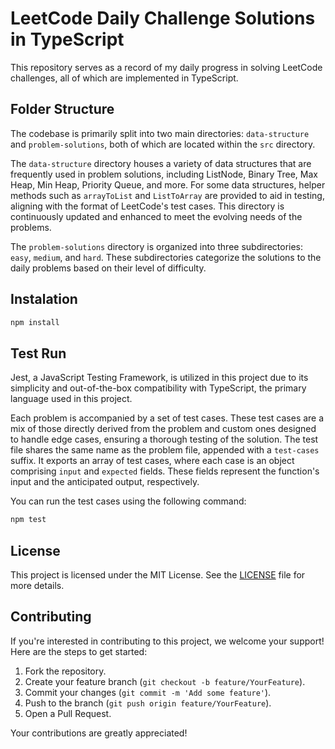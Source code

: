 # LeetCode Daily Challenge Solutions in TypeScript

This repository serves as a record of my daily progress in solving LeetCode challenges, all of which are implemented in TypeScript.

## Folder Structure

The codebase is primarily split into two main directories: `data-structure` and `problem-solutions`, both of which are located within the `src` directory.

The `data-structure` directory houses a variety of data structures that are frequently used in problem solutions, including ListNode, Binary Tree, Max Heap, Min Heap, Priority Queue, and more. For some data structures, helper methods such as `arrayToList` and `ListToArray` are provided to aid in testing, aligning with the format of LeetCode's test cases. This directory is continuously updated and enhanced to meet the evolving needs of the problems.

The `problem-solutions` directory is organized into three subdirectories: `easy`, `medium`, and `hard`. These subdirectories categorize the solutions to the daily problems based on their level of difficulty.

## Instalation

```bash
npm install
```

## Test Run

Jest, a JavaScript Testing Framework, is utilized in this project due to its simplicity and out-of-the-box compatibility with TypeScript, the primary language used in this project.

Each problem is accompanied by a set of test cases. These test cases are a mix of those directly derived from the problem and custom ones designed to handle edge cases, ensuring a thorough testing of the solution. The test file shares the same name as the problem file, appended with a `test-cases` suffix. It exports an array of test cases, where each case is an object comprising `input` and `expected` fields. These fields represent the function's input and the anticipated output, respectively.

You can run the test cases using the following command:

```bash
npm test
```

## License

This project is licensed under the MIT License. See the [LICENSE](LICENSE) file for more details.

## Contributing

If you're interested in contributing to this project, we welcome your support! Here are the steps to get started:

1. Fork the repository.
2. Create your feature branch (`git checkout -b feature/YourFeature`).
3. Commit your changes (`git commit -m 'Add some feature'`).
4. Push to the branch (`git push origin feature/YourFeature`).
5. Open a Pull Request.

Your contributions are greatly appreciated!
